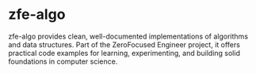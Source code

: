 # zfe-algo
zfe-algo provides clean, well-documented implementations of algorithms and data structures. Part of the ZeroFocused Engineer project, it offers practical code examples for learning, experimenting, and building solid foundations in computer science.
